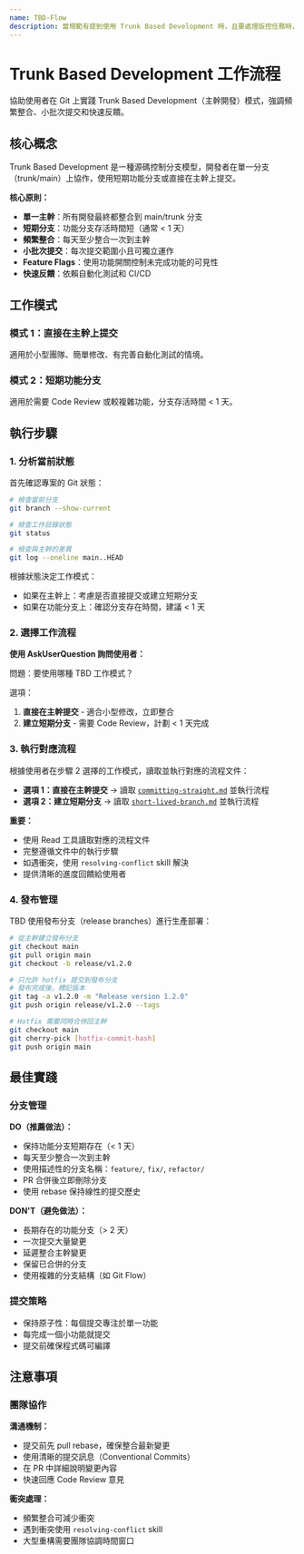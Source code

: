 ```yaml
---
name: TBD-Flow
description: 當規範有提到使用 Trunk Based Development 時，且要處理版控任務時，使用這個 skill。
---
```


# Trunk Based Development 工作流程

協助使用者在 Git 上實踐 Trunk Based Development（主幹開發）模式，強調頻繁整合、小批次提交和快速反饋。

## 核心概念

Trunk Based Development 是一種源碼控制分支模型，開發者在單一分支（trunk/main）上協作，使用短期功能分支或直接在主幹上提交。

**核心原則：**
- **單一主幹**：所有開發最終都整合到 main/trunk 分支
- **短期分支**：功能分支存活時間短（通常 < 1 天）
- **頻繁整合**：每天至少整合一次到主幹
- **小批次提交**：每次提交範圍小且可獨立運作
- **Feature Flags**：使用功能開關控制未完成功能的可見性
- **快速反饋**：依賴自動化測試和 CI/CD

## 工作模式

### 模式 1：直接在主幹上提交
適用於小型團隊、簡單修改、有完善自動化測試的情境。

### 模式 2：短期功能分支
適用於需要 Code Review 或較複雜功能，分支存活時間 < 1 天。

## 執行步驟

### 1. 分析當前狀態

首先確認專案的 Git 狀態：

```bash
# 檢查當前分支
git branch --show-current

# 檢查工作目錄狀態
git status

# 檢查與主幹的差異
git log --oneline main..HEAD
```

根據狀態決定工作模式：
- 如果在主幹上：考慮是否直接提交或建立短期分支
- 如果在功能分支上：確認分支存在時間，建議 < 1 天

### 2. 選擇工作流程

**使用 AskUserQuestion 詢問使用者：**

問題：要使用哪種 TBD 工作模式？

選項：
1. **直接在主幹提交** - 適合小型修改，立即整合
2. **建立短期分支** - 需要 Code Review，計劃 < 1 天完成

### 3. 執行對應流程

根據使用者在步驟 2 選擇的工作模式，讀取並執行對應的流程文件：

- **選項 1：直接在主幹提交** → 讀取 [`committing-straight.md`](committing-straight.md) 並執行流程
- **選項 2：建立短期分支** → 讀取 [`short-lived-branch.md`](short-lived-branch.md) 並執行流程

**重要：**
- 使用 Read 工具讀取對應的流程文件
- 完整遵循文件中的執行步驟
- 如遇衝突，使用 `resolving-conflict` skill 解決
- 提供清晰的進度回饋給使用者

### 4. 發布管理

TBD 使用發布分支（release branches）進行生產部署：

```bash
# 從主幹建立發布分支
git checkout main
git pull origin main
git checkout -b release/v1.2.0

# 只允許 hotfix 提交到發布分支
# 發布完成後，標記版本
git tag -a v1.2.0 -m "Release version 1.2.0"
git push origin release/v1.2.0 --tags

# Hotfix 需要同時合併回主幹
git checkout main
git cherry-pick [hotfix-commit-hash]
git push origin main
```

## 最佳實踐

### 分支管理

**DO（推薦做法）：**
- 保持功能分支短期存在（< 1 天）
- 每天至少整合一次到主幹
- 使用描述性的分支名稱：`feature/`, `fix/`, `refactor/`
- PR 合併後立即刪除分支
- 使用 rebase 保持線性的提交歷史

**DON'T（避免做法）：**
- 長期存在的功能分支（> 2 天）
- 一次提交大量變更
- 延遲整合主幹變更
- 保留已合併的分支
- 使用複雜的分支結構（如 Git Flow）

### 提交策略

- 保持原子性：每個提交專注於單一功能
- 每完成一個小功能就提交
- 提交前確保程式碼可編譯

## 注意事項

### 團隊協作

**溝通機制：**
- 提交前先 pull rebase，確保整合最新變更
- 使用清晰的提交訊息（Conventional Commits）
- 在 PR 中詳細說明變更內容
- 快速回應 Code Review 意見

**衝突處理：**
- 頻繁整合可減少衝突
- 遇到衝突使用 `resolving-conflict` skill
- 大型重構需要團隊協調時間窗口
